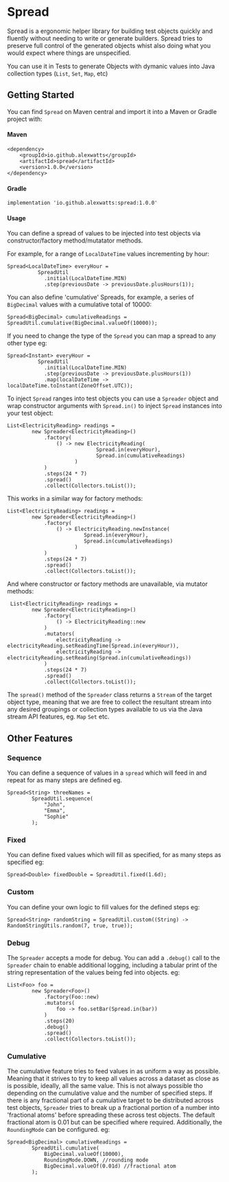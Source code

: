 # Spread
Spread is a ergonomic helper library for building test objects quickly and fluently without needing to write or generate builders.
Spread tries to preserve full control of the generated objects whist also doing what you would expect where things are unspecified.

You can use it in Tests to generate Objects with dymanic values into Java collection types (<code>List</code>, <code>Set</code>, <code>Map</code>, etc)

## Getting Started
You can find <code>Spread</code> on Maven central and import it into a Maven or Gradle project with:

#### Maven
    <dependency>
        <groupId>io.github.alexwatts</groupId>
        <artifactId>spread</artifactId>
        <version>1.0.0</version>
    </dependency>

#### Gradle
    implementation 'io.github.alexwatts:spread:1.0.0'

#### Usage
You can define a spread of values to be injected into test objects via constructor/factory method/mutatator methods.

For example, for a range of <code>LocalDateTime</code> values incrementing by hour:

    Spread<LocalDateTime> everyHour = 
              SpreadUtil
                .initial(LocalDateTime.MIN)
                .step(previousDate -> previousDate.plusHours(1));
 

You can also define 'cumulative' Spreads, for example, a series of <code>BigDecimal</code> values with a cumulative total of 10000:

    Spread<BigDecimal> cumulativeReadings = SpreadUtil.cumulative(BigDecimal.valueOf(10000));
    
If you need to change the type of the <code>Spread</code> you can map a spread to any other type eg:

    Spread<Instant> everyHour = 
              SpreadUtil
                .initial(LocalDateTime.MIN)
                .step(previousDate -> previousDate.plusHours(1))
                .map(localDateTime -> localDateTime.toInstant(ZoneOffset.UTC));
    
To inject <code>Spread</code> ranges into test objects you can use a <code>Spreader</code> object and wrap constructor arguments with <code>Spread.in()</code> to inject <code>Spread</code> instances into your test object: 
    
    List<ElectricityReading> readings =
            new Spreader<ElectricityReading>()
                .factory(
                    () -> new ElectricityReading(
                                 Spread.in(everyHour), 
                                 Spread.in(cumulativeReadings)
                          )
                )
                .steps(24 * 7)
                .spread()
                .collect(Collectors.toList());
                
This works in a similar way for factory methods:

    List<ElectricityReading> readings =
            new Spreader<ElectricityReading>()
                .factory(
                    () -> ElectricityReading.newInstance(
                             Spread.in(everyHour), 
                             Spread.in(cumulativeReadings)
                          )
                )
                .steps(24 * 7)
                .spread()
                .collect(Collectors.toList());
                
 And where constructor or factory methods are unavailable, via mutator methods:
 
     List<ElectricityReading> readings =
            new Spreader<ElectricityReading>()
                .factory(
                    () -> ElectricityReading::new
                )
                .mutators(
                    electricityReading -> electricityReading.setReadingTime(Spread.in(everyHour)),
                    electricityReading -> electricityReading.setReading(Spread.in(cumulativeReadings))
                )
                .steps(24 * 7)
                .spread()
                .collect(Collectors.toList());
                
 The <code>spread()</code> method of the <code>Spreader</code> class returns a <code>Stream</code> of the target object type, meaning that we are free to collect the resultant stream into any desired groupings or collection types available to us via the Java stream API features, eg. <code>Map</code> <code>Set</code> etc.             

## Other Features

### Sequence
You can define a sequence of values in a <code>spread</code> which will feed in and repeat for as many steps are defined eg.

    Spread<String> threeNames =
            SpreadUtil.sequence(
                "John",
                "Emma",
                "Sophie"
            );

### Fixed
You can define fixed values which will fill as specified, for as many steps as specified eg:

    Spread<Double> fixedDouble = SpreadUtil.fixed(1.6d);

### Custom
You can define your own logic to fill values for the defined steps eg:
    
    Spread<String> randomString = SpreadUtil.custom((String) -> RandomStringUtils.random(7, true, true));

### Debug
The <code>Spreader</code> accepts a mode for debug. You can add a <code>.debug()</code> call to the <code>Spreader</code> chain to enable additional logging, including a tabular print of the string representation of the values being fed into objects. eg:

    List<Foo> foo =
            new Spreader<Foo>()
                .factory(Foo::new)
                .mutators(
                    foo -> foo.setBar(Spread.in(bar))
                )
                .steps(20)
                .debug()
                .spread()
                .collect(Collectors.toList());

### Cumulative
The cumulative feature tries to feed values in as uniform a way as possible. Meaning that it strives to try to keep all values across a dataset as close as is possible, ideally, all the same value. This is not always possible tho depending on the cumulative value and the number of specified steps. If there is any fractional part of a cumulative target to be distributed across test objects, <code>Spreader</code> tries to break up a fractional portion of a number into 'fractional atoms' before spreading these across test objects. The default fractional atom is 0.01 but can be specified where required. Additionally, the <code>RoundingMode</code> can be configured. eg:

    Spread<BigDecimal> cumulativeReadings =
            SpreadUtil.cumulative(
                BigDecimal.valueOf(10000),
                RoundingMode.DOWN, //rounding mode
                BigDecimal.valueOf(0.01d) //fractional atom
            );
